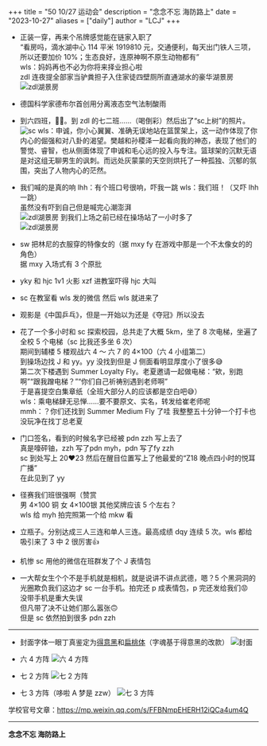 +++
title = "50 10/27 运动会"
description = "念念不忘 海防路上"
date = "2023-10-27"
aliases = ["daily"]
author = "LCJ"
+++

- 正装一穿，再来个吊牌感觉能在链家入职了  
“看房吗，滴水湖中心 114 平米 1919810 元，交通便利，每天出门铁人三项，所以还要加价 10%；生态良好，连原神啊不原生动物都有”  
wls：妈妈再也不必为你将来择业担心啦  
zdl 连夜提全部家当驴粪担子入住家徒四壁厕所直通湖水的豪华湖景房  
![zdl湖景房](https://cdn.xalaok.top/images/sbdaily/2023/10/27/zdl.webp)

- 德国科学家德布尔首创用分离液态空气法制酸雨

- 到六四班，👏👏。到 zdl 的七二班……（喝倒彩）然后出了“sc上树”的照片。  
![sc](https://cdn.xalaok.top/images/sbdaily/2023/10/27/sc.jpg)
wls：申诚，你小心翼翼、准确无误地站在篮筐架上，这一动作体现了你内心的倔强和对八卦的渴望。樊越和孙稷泽一起看向我的神态，表现了他们的警觉、睿智，也从侧面体现了申诚和毛心远的投入与专注。篮球架的沉默无语是对这组无聊男生的讽刺。而远处灰蒙蒙的天空则烘托了一种孤独、沉郁的氛围，突出了人物内心的茫然。

- ​我们喊的是真的响 lhh：有个班口号很响，吓我一跳 wls：我们班！（又吓 lhh 一跳）  
虽然没有吓到自己但是喊完心潮澎湃  
![zdl湖景房](https://cdn.xalaok.top/images/sbdaily/2023/10/27/1.webp)
到我们上场之前已经在操场站了一小时多了  
![zdl湖景房](https://cdn.xalaok.top/images/sbdaily/2023/10/27/2.webp)

- sw 把林尼的衣服穿的特像女的（据 mxy fy 在游戏中那是一个不太像女的的角色）  
据 mxy 入场式有 3 个原批

- yky 和 hjc 1v1 火影 xzf 进教室吓得 hjc 大叫

- sc 在教室看 wls 发的微信 然后 wls 就进来了

- 观影是《中国乒乓》，但是一开始以为还是《夺冠》所以没去

- 花了一个多小时和 sc 探索校园，总共走了大概 5km，坐了 8 次电梯，坐遍了全校 5 个电梯（sc 比我还多坐 6 次）  
期间到辅楼 5 楼观战六 4 ～ 六 7 的 4×100（六 4 小组第二）  
到操场边找 J 和 yy。yy 没找到但是 J 侧面看明显厚度小了很多😅  
第二次下楼遇到 Summer Loyalty Fly。老夏邀请一起做电梯：“欸，别跑啊”“跟我蹭电梯？”“你们自己祈祷别遇到老师啊”  
于是喜提空白集章纸（全班大部分人的应该都是空白吧😅）  
wls：乘电梯肆无忌惮……要不要原文、实名，转发给崔老师呢  
mmh：？你们还找到 Summer Medium Fly 了哇 我整整五十分钟一个打卡也没玩净在找丁总老夏

- 门口签名，看到的时候名字已经被 pdn zzh 写上去了  
真是嚎砰铀，zzh 写了pdn myh，pdn 写了fy zzh  
sc 到处写上 20❤️23 然后在醒目位置写上了他最爱的“Z18 晚点四小时的悦耳广播”  
在此见到了 yy

- 径赛我们班很强啊（赞赏  
男 4×100 铜  女 4×100银  其他奖牌应该 5 个左右？  
wls 给 myh 拍完照第一个给 mkw 看

- 立瓶子。分别达成三人三连和单人三连。最高成绩 dqy 连续 5 次。wls 都给吸引来了 3 中 2 很厉害👍

- 机惨 sc 用他的微信在班群发了个 J 表情包

- ​一大帮女生个个不是手机就是相机，就是说讲不讲点武德，嗯？5 个黑洞洞的光圈欺负我们这边才 sc 一台手机。拍完还 p 成表情包，p 完还发给我们😡  
没带手机是重大失误  
但凡带了决不让她们那么嚣张🙃  
但是 sc 依然拍到很多 pdn zzh

---

- 封面字体一眼丁真鉴定为[得意黑](https://github.com/atelier-anchor/smiley-sans)和[扁桃体](https://zihunziku.com/font/302262.html)（字魂基于得意黑的改款）
![封面](https://cdn.xalaok.top/images/sbdaily/2023/10/27/3.webp)

- 六 4 方阵
![六 4 方阵](https://cdn.xalaok.top/images/sbdaily/2023/10/27/64.webp)

- 七 2 方阵
![七 2 方阵](https://cdn.xalaok.top/images/sbdaily/2023/10/27/72.webp)

- 七 3 方阵（哆啦 A 梦是 zzw）
![七 3 方阵](https://cdn.xalaok.top/images/sbdaily/2023/10/27/73.webp)

学校官号文章：<https://mp.weixin.qq.com/s/FFBNmpEHERH12iQCa4um4Q>

---

**念念不忘 海防路上**